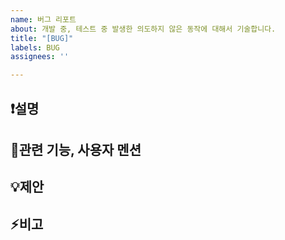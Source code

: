 ```yaml
---
name: 버그 리포트
about: 개발 중, 테스트 중 발생한 의도하지 않은 동작에 대해서 기술합니다.
title: "[BUG]"
labels: BUG
assignees: ''

---
```


<!--버그가 발생한 상황을 설명합니다. 영상이 있다면 첨부하면 좋을 것 같습니다.-->
## ❗설명

<!--가능하다면 해당 기능의 코드 파일과, 부분과 담당자를 명시합니다.-->
## 🚀관련 기능, 사용자 멘션

<!--수정방향성을 제안합니다.-->
## 💡제안

<!--이외의 추가적인 언급을 진행합니다.-->
## ⚡비고

